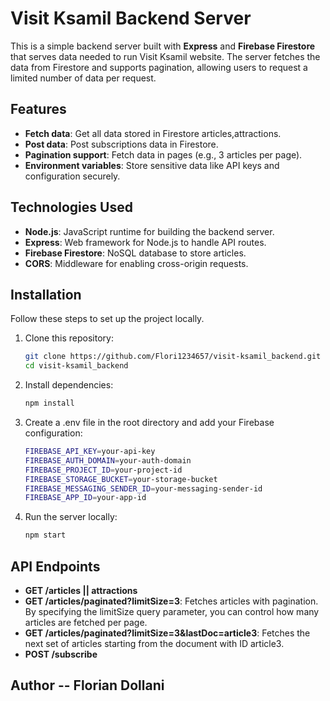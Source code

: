 # Visit Ksamil Backend Server

This is a simple backend server built with **Express** and **Firebase Firestore** that serves data needed to run Visit Ksamil website. The server fetches the data from Firestore and supports pagination, allowing users to request a limited number of data per request.

## Features

- **Fetch data**: Get all data stored in Firestore articles,attractions.
- **Post data**: Post subscriptions data in Firestore.
- **Pagination support**: Fetch data in pages (e.g., 3 articles per page).
- **Environment variables**: Store sensitive data like API keys and configuration securely.

## Technologies Used

- **Node.js**: JavaScript runtime for building the backend server.
- **Express**: Web framework for Node.js to handle API routes.
- **Firebase Firestore**: NoSQL database to store articles.
- **CORS**: Middleware for enabling cross-origin requests.

## Installation

Follow these steps to set up the project locally.

1. Clone this repository:

   ```bash
   git clone https://github.com/Flori1234657/visit-ksamil_backend.git
   cd visit-ksamil_backend

   ```

2. Install dependencies:

   ```bash
   npm install

   ```

3. Create a .env file in the root directory and add your Firebase configuration:

   ```bash
   FIREBASE_API_KEY=your-api-key
   FIREBASE_AUTH_DOMAIN=your-auth-domain
   FIREBASE_PROJECT_ID=your-project-id
   FIREBASE_STORAGE_BUCKET=your-storage-bucket
   FIREBASE_MESSAGING_SENDER_ID=your-messaging-sender-id
   FIREBASE_APP_ID=your-app-id

   ```

4. Run the server locally:
   ```bash
   npm start
   ```

## API Endpoints

- **GET /articles || attractions**
- **GET /articles/paginated?limitSize=3**: Fetches articles with pagination. By specifying the limitSize query parameter, you can control how many articles are fetched per page.
- **GET /articles/paginated?limitSize=3&lastDoc=article3**: Fetches the next set of articles starting from the document with ID article3.
- **POST /subscribe**

## Author -- Florian Dollani
